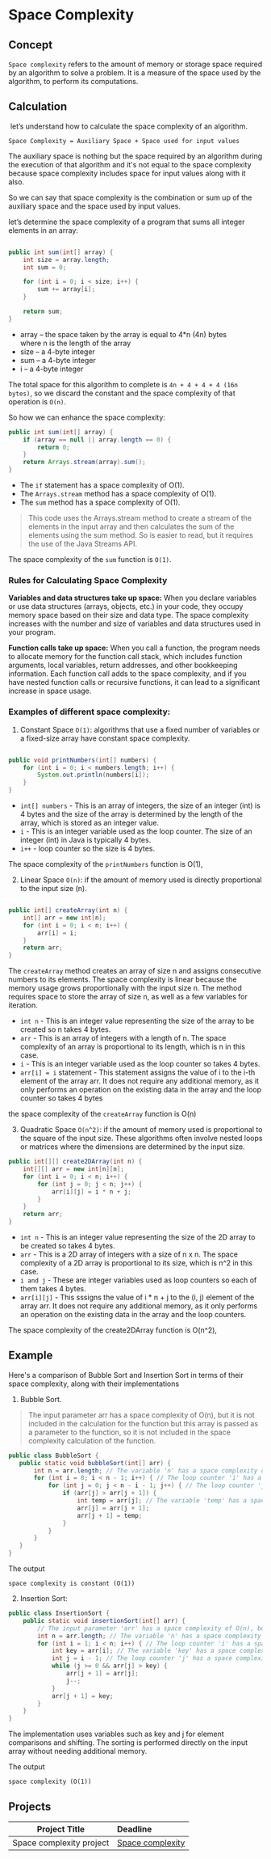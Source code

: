 
# Space Complexity


## Concept

`Space complexity` refers to the amount of memory or storage space required by an algorithm to solve a problem. It is a measure of the space used by the algorithm, to perform its computations.

## Calculation
 let’s understand how to calculate the space complexity of an algorithm.
 
```
Space Complexity = Auxiliary Space + Space used for input values
```

 The auxiliary space is nothing but the space required by an algorithm during the execution of that algorithm and it's not equal to the space complexity because space complexity includes space for input values 
 along with it also.

So we can say that space complexity is the combination or sum up of the auxiliary space and the space used by input values.

let’s determine the space complexity of a program that sums all integer elements in an array:

```java

public int sum(int[] array) {
    int size = array.length;
    int sum = 0;

    for (int i = 0; i < size; i++) {
        sum += array[i];
    }

    return sum;
}

```

* array – the space taken by the array is equal to 4*n (4n) bytes where n is the length of the array
* size – a 4-byte integer
* sum – a 4-byte integer
* i – a 4-byte integer
  
The total space for this algorithm to complete is `4n + 4 + 4 + 4 (16n bytes)`, so we discard the constant and the space complexity of that operation is `O(n)`.

So how we can enhance the space complexity:

```java
public int sum(int[] array) {
    if (array == null || array.length == 0) {
        return 0;
    }
    return Arrays.stream(array).sum();
}
```
* The `if` statement has a space complexity of O(1).
* The `Arrays.stream` method has a space complexity of O(1).
* The `sum` method has a space complexity of O(1).

  
> This code uses the Arrays.stream method to create a stream of the elements in the input array and then calculates the sum of the elements using the sum method. So is easier 
  to read, but it requires the use of the Java Streams API.

The space complexity of the `sum` function is `O(1)`.


### Rules for Calculating Space Complexity

**Variables and data structures take up space:** When you declare variables or use data structures (arrays, objects, etc.) in your code, they occupy memory space based on their size and data type. The space complexity increases with the number and size of variables and data structures used in your program.

**Function calls take up space:** When you call a function, the program needs to allocate memory for the function call stack, which includes function arguments, local variables, return addresses, and other bookkeeping information. Each function call adds to the space complexity, and if you have nested function calls or recursive functions, it can lead to a significant increase in space usage.

### Examples of different space complexity:

1. Constant Space `O(1)`: algorithms that use a fixed number of variables or a fixed-size array have constant space complexity.


```java

public void printNumbers(int[] numbers) {
    for (int i = 0; i < numbers.length; i++) {
        System.out.println(numbers[i]);
    }
}
```
* `int[] numbers` - This is an array of integers, the size of an integer (int) is 4 bytes and the size of the array is determined by the length of the array, which is stored as an integer value. 
* `i` - This is an integer variable used as the loop counter. The size of an integer (int) in Java is typically 4 bytes.
* `i++` - loop counter so the size is 4 bytes.

The space complexity of the `printNumbers` function is O(1), 


2. Linear Space `O(n)`: if the amount of memory used is directly proportional to the input size (n).

```java

public int[] createArray(int n) {
    int[] arr = new int[n];
    for (int i = 0; i < n; i++) {
        arr[i] = i;
    }
    return arr;
}
```
The `createArray` method creates an array of size n and assigns consecutive numbers to its elements. The space complexity is linear because the memory usage grows proportionally with the input size n. The method requires space to store the array of size n, as well as a few variables for iteration.

* `int n` - This is an integer value representing the size of the array to be created so n takes 4 bytes.
* `arr` - This is an array of integers with a length of n. The space complexity of an array is proportional to its length, which is n in this case.
* `i` - This is an integer variable used as the loop counter so takes 4 bytes.
* `arr[i] = i` statement - This statement assigns the value of i to the i-th element of the array arr. It does not require any additional memory, as it only performs an operation on the existing data in 
   the array and the loop counter so takes 4 bytes 

 the space complexity of the `createArray` function is O(n)


3. Quadratic Space `O(n^2)`: if the amount of memory used is proportional to the square of the input size. These algorithms often involve nested loops or matrices where the dimensions are determined by the input size.

```java
public int[][] create2DArray(int n) {
    int[][] arr = new int[n][n];
    for (int i = 0; i < n; i++) {
        for (int j = 0; j < n; j++) {
            arr[i][j] = i * n + j;
        }
    }
    return arr;
}
```
 * `int n` - This is an integer value representing the size of the 2D array to be created so takes 4 bytes.
 * `arr` - This is a 2D array of integers with a size of n x n. The space complexity of a 2D array is proportional to its size, which is n^2 in this case.
 * `i and j` - These are integer variables used as loop counters so each of them takes 4 bytes.
 * `arr[i][j]` - This sssigns the value of i * n + j to the (i, j) element of the array arr. It does not require any additional memory, as it only performs an operation on the existing data in the array 
   and the loop counters.
   
 The space complexity of the create2DArray function is O(n^2), 

## Example

Here's a comparison of Bubble Sort and Insertion Sort in terms of their space complexity, along with their implementations 

1. Bubble Sort.

> The input parameter arr has a space complexity of O(n), but it is not included in the calculation for the function but this array is passed as a parameter to the function, so it is not included in the 
 space complexity calculation of the function. 
 ```java
public class BubbleSort {
    public static void bubbleSort(int[] arr) {
        int n = arr.length; // The variable 'n' has a space complexity of O(1)
        for (int i = 0; i < n - 1; i++) { // The loop counter 'i' has a space complexity of O(1)
            for (int j = 0; j < n - i - 1; j++) { // The loop counter 'j' has a space complexity of O(1)
                if (arr[j] > arr[j + 1]) {
                    int temp = arr[j]; // The variable 'temp' has a space complexity of O(1)
                    arr[j] = arr[j + 1];
                    arr[j + 1] = temp;
                }
            }
        }
    }
}
```

The output

```
space complexity is constant (O(1))
```

2. Insertion Sort:

   
``` java
public class InsertionSort {
    public static void insertionSort(int[] arr) {
        // The input parameter 'arr' has a space complexity of O(n), but it is not included in the calculation for the function
        int n = arr.length; // The variable 'n' has a space complexity of O(1)
        for (int i = 1; i < n; i++) { // The loop counter 'i' has a space complexity of O(1)
            int key = arr[i]; // The variable 'key' has a space complexity of O(1)
            int j = i - 1; // The loop counter 'j' has a space complexity of O(1)
            while (j >= 0 && arr[j] > key) {
                arr[j + 1] = arr[j];
                j--;
            }
            arr[j + 1] = key;
        }
    }
}
```

The implementation uses variables such as key and j for element comparisons and shifting. The sorting is performed directly on the input array without needing additional memory.

The output
```
space complexity (O(1))
```






## Projects
| Project Title | Deadline |
|:-----------:|:-------------|
|Space complexity project|[Space complexity](https://github.com/SAFCSP-Team/space-compexity/tree/main)| 


